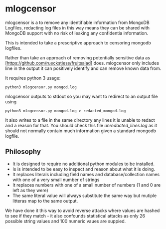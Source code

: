 # mlogcensor
mlogcensor is a to remove any identifiable information from MongoDB Logfiles, redacting log files in this way means they can be shared with MongoDB support with no risk of leaking any confidentia information.

This is intended to take a prescriptive approach to censoring mongodb logfiles.

Rather than take an approach of removing potentially sensitive data as [https://github.com/rueckstiess/fruitsalad] does. mlogcensor only includes line in the output it can positively identify and can remove known data from.

It requires python 3
usage:

`python3 mlogcensor.py mongod.log` 
 
 mlogcensor outputs to stdout so you may want to redirect to an output file using
 
`python3 mlogcensor.py mongod.log > redacted_mongod.log`

It also writes to a file in the same directory any lines it is unable to redact and a reason for that. You should check this file *unredacted_lines.log* as it should not normally contain much information given a standard mongodb logfile.

Philosophy
----------
* It is designed to require no additional python modules to be installed.
* Is is intended to be easy to inspect and reason about what it is doing.
* It replaces literals including field names and database/collection names with one of a very small number of strings
* It replaces numbers with one of a small number of numbers (1 and 0 are left as they were)
* The same literal value will always substitute the same way but mutiple litteras map to the same output.

We have done it this way to avoid reverse attacks where values are hashed to see if they match - it also confounds statistical attacks as only 26 possible string values and 100 numeric vaues are suppied.


